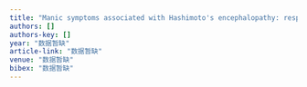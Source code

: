 ```yaml
---
title: "Manic symptoms associated with Hashimoto's encephalopathy: response to corticosteroid treatment"
authors: []
authors-key: []
year: "数据暂缺"
article-link: "数据暂缺"
venue: "数据暂缺"
bibex: "数据暂缺"
---
```

